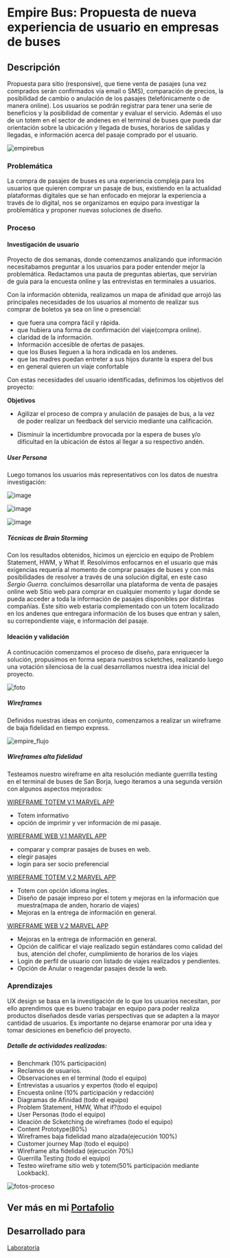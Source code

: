 # Empire Bus: Propuesta de nueva experiencia de usuario en empresas de buses
## Descripción
Propuesta para sitio (responsive), que tiene venta de pasajes (una vez comprados serán confirmados vía email o SMS), comparación de precios, la posibilidad de cambio o anulación de los pasajes (telefónicamente o de manera online).
Los usuarios se podrán registrar para tener una serie de beneficios y la posibilidad de comentar y evaluar el servicio.
Además el uso de un totem en el sector de andenes en el terminal de buses que pueda dar orientación sobre la ubicación y llegada de buses, horarios de salidas y llegadas, e información acerca del pasaje comprado por el usuario.

![empirebus](https://user-images.githubusercontent.com/32280840/37886825-2981cec8-3094-11e8-957c-57015f4a7a72.jpg)

### Problemática
La compra de pasajes de buses es una experiencia compleja para los usuarios que quieren comprar un pasaje de bus, existiendo en la actualidad plataformas digitales que se han enfocado en mejorar la experiencia a través de lo digital, nos se organizamos en equipo para investigar la problemática y proponer nuevas soluciones de diseño.

### Proceso
#### Investigación de usuario
Proyecto de dos semanas, donde comenzamos analizando que información necesitabamos preguntar a los usuarios para poder entender mejor la problemática. Redactamos una pauta de preguntas abiertas, que servirían de guía para la encuesta online y las entrevistas en terminales a usuarios. 

Con la información obtenida, realizamos un mapa de afinidad que arrojó las principales necesidades de los usuarios al momento de realizar sus comprar de boletos ya sea on line o presencial:

- que fuera una compra fácil y rápida.
- que hubiera una forma de confirmación del viaje(compra online).
- claridad de la información.
- Información accesible de ofertas de pasajes.
- que los Buses lleguen a la hora indicada en los andenes.
- que las madres puedan entreter a sus hijos durante la espera del bus
- en general quieren un viaje confortable

Con estas necesidades del usuario identificadas, definimos los objetivos del proyecto:

**Objetivos**
- Agilizar el proceso de compra y anulación de pasajes de bus, a la vez de poder realizar un feedback del servicio mediante una calificación.

- Disminuir la incertidumbre provocada por la espera de buses y/o dificultad en la ubicación de éstos al llegar a su respectivo andén.

##### User Persona
Luego tomanos los usuarios más representativos con los datos de nuestra investigación:

![image](https://user-images.githubusercontent.com/32280840/37888749-5ea67d82-309f-11e8-833d-7bce86d55805.png)

![image](https://user-images.githubusercontent.com/32280840/37888772-7abf1d08-309f-11e8-8603-06db081319d9.png)

![image](https://user-images.githubusercontent.com/32280840/37888787-9378cc68-309f-11e8-8282-356b4f4d3d59.png)

##### Técnicas de Brain Storming
Con los resultados obtenidos, hicimos un ejercicio en equipo de Problem Statement, HWM, y What If. Resolvimos enfocarnos en el usuario que más exigencias requería al momento de comprar pasajes de buses y con más posibilidades de resolver a través de una solución digital, en este caso *Sergio Guerra.*
concluimos desarrollar una plataforma de venta de pasajes online web Sitio web para comprar en cualquier momento y lugar donde se pueda acceder a toda la información de pasajes disponibles por distintas compañías. Este sitio web estaría complementado con un totem localizado en los andenes que entregara información de los buses que entran y salen, su correpondiente viaje, e información del pasaje.


#### Ideación y validación
A continucación comenzamos el proceso de diseño, para enriquecer la solución, propusimos en forma separa nuestros scketches, realizando luego una votación silenciosa de la cual desarrollamos nuestra idea inicial del proyecto.

![foto](https://user-images.githubusercontent.com/32280840/37889575-704f4204-30a3-11e8-9b20-83031dd06547.jpg)

##### Wireframes
Definidos nuestras ideas en conjunto, comenzamos a realizar un wireframe de baja fidelidad en tiempo express.

![empire_flujo](https://user-images.githubusercontent.com/32280840/37890206-13279970-30a6-11e8-87a1-cb22b0fc3dfb.png)

##### Wireframes alta fidelidad
Testeamos nuestro wireframe en alta resolución mediante guerrilla testing en el terminal de buses de San Borja, luego iteramos a una segunda versión con algunos aspectos mejorados:

[WIREFRAME TOTEM V.1 MARVEL APP](https://marvelapp.com/36ef2b0)
- Totem informativo
- opción de imprimir y ver información de mi pasaje.

[WIREFRAME WEB V.1 MARVEL APP](https://marvelapp.com/36ef2b0/screen/37748504)
- comparar y comprar pasajes de buses en web.
- elegir pasajes
- login para ser socio preferencial

[WIREFRAME TOTEM V.2 MARVEL APP](https://marvelapp.com/7h7a14h)
- Totem con opción idioma ingles.
- Diseño de pasaje impreso por el totem y mejoras en la información que muestra(mapa de anden, horario de viajes)
- Mejoras en la entrega de información en general.

[WIREFRAME WEB V.2 MARVEL APP](https://marvelapp.com/7h7a14h/screen/38131000)
- Mejoras en la entrega de información en general.
- Opción de calificar el viaje realizado según estándares como calidad del bus, atención del chofer, cumplimiento de horarios de los viajes
- Login de perfil de usuario con listado de viajes realizados y pendientes.
- Opción de Anular o reagendar pasajes desde la web.


### Aprendizajes
UX design se basa en la investigación de lo que los usuarios necesitan, por ello aprendimos que es bueno trabajar en equipo para poder realiza productos diseñados desde varias perspectivas que se adapten a la mayor cantidad de usuarios. Es importante no dejarse enamorar por una idea y tomar desiciones en beneficio del proyecto. 

##### Detalle de actividades realizadas:

- Benchmark (10% participación)
- Reclamos de usuarios.
- Observaciones en el terminal (todo el equipo)
- Entrevistas a usuarios y expertos (todo el equipo)
- Encuesta online (10% participación y redacción)
- Diagramas de Afinidad (todo el equipo)
- Problem Statement, HMW, What if?(todo el equipo)
- User Personas (todo el equipo)
- Ideación de Scketching de wireframes (todo el equipo)
- Content Prototype(80%)
- Wireframes baja fidelidad mano alzada(ejecución 100%)
- Customer journey Map (todo el equipo)
- Wireframe alta fidelidad (ejecución 70%)
- Guerrilla Testing (todo el equipo)
- Testeo wireframe sitio web y totem(50% participación mediante Lookback).

![fotos-proceso](https://user-images.githubusercontent.com/32280840/37893730-506fc04e-30b2-11e8-9748-d885af6ec11c.jpg)


## Ver más en mi [Portafolio](https://jotavasquez.github.io/portafolioj/)

## Desarrollado para 
[Laboratoria](http://laboratoria.la)

